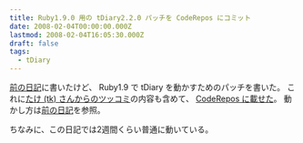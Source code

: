 ```yaml
---
title: Ruby1.9.0 用の tDiary2.2.0 パッチを CodeRepos にコミット
date: 2008-02-04T00:00:00.000Z
lastmod: 2008-02-04T16:05:30.000Z
draft: false
tags:
  - tDiary
---
```


[前の日記](/posts/20080123/p01)に書いたけど、 Ruby1.9 で tDiary を動かすためのパッチを書いた。 これに[たけ (tk) さんからのツッコミ](https://www.machu.jp/diary/20080123.html#c04)の内容も含めて、 [CodeRepos に載せた](http://coderepos.org/share/browser/platform/tdiary/util/tdiary-for-ruby1.9)。 動かし方は[前の日記](/posts/20080123/p01)を参照。

ちなみに、この日記では2週間くらい普通に動いている。
